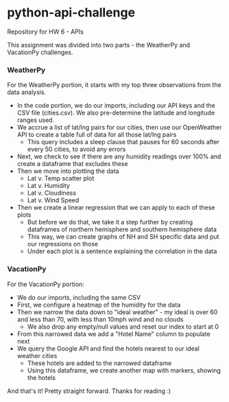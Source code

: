 # python-api-challenge
Repository for HW 6 - APIs

This assignment was divided into two parts - the WeatherPy and VacationPy challenges. 

### WeatherPy 

For the WeatherPy portion, it starts with my top three observations from the data analysis.
* In the code portion, we do our imports, including our API keys and the CSV file (cities.csv). We also pre-determine the latitude and longitude ranges used.
* We accrue a list of lat/lng pairs for our cities, then use our OpenWeather API to create a table full of data for all those lat/lng pairs
    - This query includes a sleep clause that pauses for 60 seconds after every 50 cities, to avoid any errors
* Next, we check to see if there are any humidity readings over 100% and create a dataframe that excludes these
* Then we move into plotting the data
    - Lat v. Temp scatter plot
    - Lat v. Humidity
    - Lat v. Cloudiness
    - Lat v. Wind Speed
* Then we create a linear regression that we can apply to each of these plots
    - But before we do that, we take it a step further by creating dataframes of northern hemisphere and southern hemisphere data
    - This way, we can create graphs of NH and SH specific data and put our regressions on those
    - Under each plot is a sentence explaining the correlation in the data
    
### VacationPy

For the VacationPy portion:
* We do our imports, including the same CSV
* First, we configure a heatmap of the humidity for the data
* Then we narrow the data down to "ideal weather" - my ideal is over 60 and less than 70, with less than 10mph wind and no clouds
    - We also drop any empty/null values and reset our index to start at 0
* From this narrowed data we add a "Hotel Name" column to populate next
* We query the Google API and find the hotels nearest to our ideal weather cities
    - These hotels are added to the narrowed dataframe
    - Using this dataframe, we create another map with markers, showing the hotels 
    
And that's it! Pretty straight forward. Thanks for reading :)